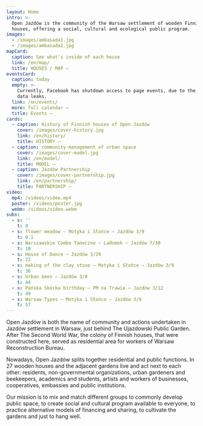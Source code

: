 ```yaml
---
layout: Home
intro: >-
  Open Jazdów is the community of the Warsaw settlement of wooden Finnish
  houses, offering a social, cultural and ecological public program.
images:
  - /images/ambasada1.jpg
  - /images/ambasada2.jpg
mapCard:
  caption: See what's inside of each house
  link: /en/map/
  title: HOUSES / MAP —
eventsCard:
  caption: today
  empty: >-
    Currently, Facebook has shutdown access to page events, due to the infamous
    data leaks.
  link: /en/events/
  more: full calendar →
  title: Events —
cards:
  - caption: History of Finnish houses of Open Jazdów
    cover: /images/cover-history.jpg
    link: /en/history/
    title: HISTORY —
  - caption: community-management of urban space
    cover: /images/cover-model.jpg
    link: /en/model/
    title: MODEL —
  - caption: Jazdów Partnership
    cover: /images/cover-partnership.jpg
    link: /en/partnership/
    title: PARTNERSHIP —
video:
  mp4: /videos/video.mp4
  poster: /videos/poster.jpg
  webm: /videos/video.webm
subs:
  - s: ''
    t: 0
  - s: flower meadow – Motyka i Słońce – Jazdów 3/9
    t: 0.1
  - s: Warszawskie Combo Taneczne – Ladomek – Jazdów 7/30
    t: 10
  - s: House of Dance – Jazdów 3/20
    t: 22
  - s: making of the clay stove – Motyka i Słońce – Jazdów 3/9
    t: 36
  - s: Urban bees – Jazdów 3/8
    t: 44
  - s: Pańska Skórka birthday – PM na Trawie – Jazdów 3/12
    t: 49
  - s: Warsaw Types – Motyka i Słońce – Jazdów 3/9
    t: 57
---
```


Open Jazdów is both the name of community and actions undertaken in Jazdów settlement in Warsaw, just behind The Ujazdowski Public Garden. After The Second World War, the colony of Finnish houses, that were constructed here, served as residential area for workers of Warsaw Reconstruction Bureau. 

Nowadays, Open Jazdów splits together residential and public functions. In 27 wooden houses and the adjacent gardens live and act next to each other: residents, non-governmental organizations, urban gardeners and beekeepers, academics and students, artists and workers of businesses, cooperatives, embassies and public institutions.

Our mission is to mix and match different groups to commonly develop public space, to create social and cultural program available to everyone, to practice alternative models of financing and sharing, to cultivate the gardens and just to hang well. 
